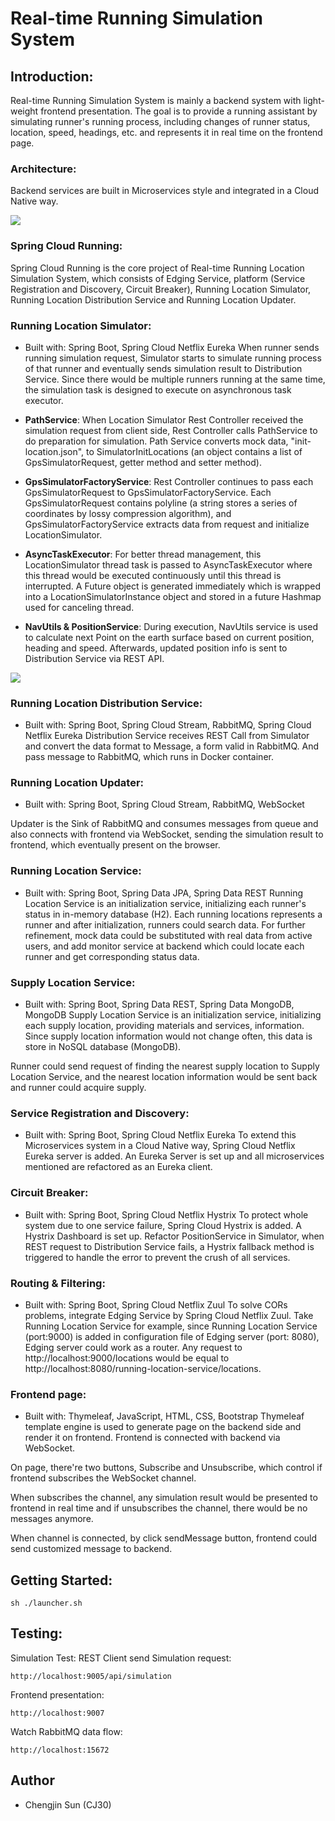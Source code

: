 # Real-time Running Simulation System
## Introduction:
Real-time Running Simulation System is mainly a backend system with light-weight frontend presentation. The goal is to provide a running assistant by simulating runner's running process, including changes of runner status, location, speed, headings, etc. and represents it in real time on the frontend page.

### Architecture:
Backend services are built in Microservices style and integrated in a Cloud Native way.

![](https://github.com/CJ30/real-time-running-location-simulation-system/blob/master/pics/runningArchitecture.png)


### Spring Cloud Running:
Spring Cloud Running is the core project of Real-time Running Location Simulation System, which consists of Edging Service, platform (Service Registration and Discovery, Circuit Breaker), Running Location Simulator, Running Location Distribution Service and Running Location Updater.


### Running Location Simulator:
* Built with: Spring Boot, Spring Cloud Netflix Eureka
When runner sends running simulation request, Simulator starts to simulate running process of that runner and eventually sends simulation result to Distribution Service. Since there would be multiple runners running at the same time, the simulation task is designed to execute on asynchronous task executor.

* **PathService**:
	When Location Simulator Rest Controller received the simulation request from client side, Rest Controller calls PathService to do preparation for simulation. Path Service converts mock data, "init-location.json", to SimulatorInitLocations (an object contains a list of GpsSimulatorRequest, getter method and setter method).

* **GpsSimulatorFactoryService**:
	Rest Controller continues to pass each GpsSimulatorRequest to GpsSimulatorFactoryService. Each GpsSimulatorRequest contains polyline (a string stores a series of coordinates by lossy compression algorithm), and GpsSimulatorFactoryService extracts data from request and initialize LocationSimulator.

* **AsyncTaskExecutor**:
	For better thread management, this LocationSimulator thread task is passed to AsyncTaskExecutor where this thread would be executed continuously until this thread is interrupted. A Future object is generated immediately which is wrapped into a LocationSimulatorInstance object and stored in a future Hashmap used for canceling thread.

* **NavUtils & PositionService**:
	During execution, NavUtils service is used to calculate next Point on the earth surface based on current position, heading and speed. Afterwards, updated position info is sent to Distribution Service via REST API.

![](https://github.com/CJ30/real-time-running-location-simulation-system/blob/master/pics/simulator.png)


### Running Location Distribution Service:
* Built with: Spring Boot, Spring Cloud Stream, RabbitMQ, Spring Cloud Netflix Eureka
Distribution Service receives REST Call from Simulator and convert the data format to Message, a form valid in RabbitMQ. And pass message to RabbitMQ, which runs in Docker container.


### Running Location Updater:
* Built with: Spring Boot, Spring Cloud Stream, RabbitMQ, WebSocket

Updater is the Sink of RabbitMQ and consumes messages from queue and also connects with frontend via WebSocket, sending the simulation result to frontend, which eventually present on the browser.


### Running Location Service:
* Built with: Spring Boot, Spring Data JPA, Spring Data REST
Running Location Service is an initialization service, initializing each runner's status in in-memory database (H2). Each running locations represents a runner and after initialization, runners could search data. For further refinement, mock data could be substituted with real data from active users, and add monitor service at backend which could locate each runner and get corresponding status data.


### Supply Location Service:
* Built with: Spring Boot, Spring Data REST, Spring Data MongoDB, MongoDB
Supply Location Service is an initialization service, initializing each supply location, providing materials and services, information. Since supply location information would not change often, this data is store in NoSQL database (MongoDB). 

Runner could send request of finding the nearest supply location to Supply Location Service, and the nearest location information would be sent back and runner could acquire supply.


### Service Registration and Discovery:
* Built with: Spring Boot, Spring Cloud Netflix Eureka
To extend this Microservices system in a Cloud Native way, Spring Cloud Netflix Eureka server is added. An Eureka Server is set up and all microservices mentioned are refactored as an Eureka client. 


### Circuit Breaker:
* Built with: Spring Boot, Spring Cloud Netflix Hystrix
To protect whole system due to one service failure, Spring Cloud Hystrix is added. A Hystrix Dashboard is set up. Refactor PositionService in Simulator, when REST request to Distribution Service fails, a Hystrix fallback method is triggered to handle the error to prevent the crush of all services.


### Routing & Filtering:
* Built with: Spring Boot, Spring Cloud Netflix Zuul
To solve CORs problems, integrate Edging Service by Spring Cloud Netflix Zuul. Take Running Location Service for example, since Running Location Service (port:9000) is added in configuration file of Edging server (port: 8080), Edging server could work as a router. Any request to http://localhost:9000/locations would be equal to http://localhost:8080/running-location-service/locations.


### Frontend page:
* Built with: Thymeleaf, JavaScript, HTML, CSS, Bootstrap
Thymeleaf template engine is used to generate page on the backend side and render it on frontend. Frontend is connected with backend via WebSocket.

On page, there're two buttons, Subscribe and Unsubscribe, which control if frontend subscribes the WebSocket channel.

When subscribes the channel, any simulation result would be presented to frontend in real time and if unsubscribes the channel, there would be no messages anymore.

When channel is connected, by click sendMessage button, frontend could send customized message to backend. 


## Getting Started:
```
sh ./launcher.sh
```


## Testing:
Simulation Test:
REST Client send Simulation request:
```
http://localhost:9005/api/simulation
```
Frontend presentation:
```
http://localhost:9007
```
Watch RabbitMQ data flow:
```
http://localhost:15672
```

## Author
* Chengjin Sun (CJ30)
